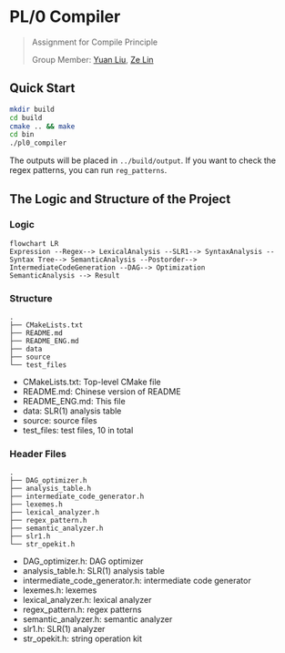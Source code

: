 # PL/0 Compiler

> Assignment for Compile Principle
> 
> Group Member: [Yuan Liu](https://github.com/LiuYuan-SHU), [Ze Lin](https://github.com/BlankAino)

## Quick Start

```bash
mkdir build
cd build
cmake .. && make
cd bin
./pl0_compiler
```

The outputs will be placed in `../build/output`. If you want to check the regex patterns, you can run `reg_patterns`.

## The Logic and Structure of the Project

### Logic

```mermaid
flowchart LR
Expression --Regex--> LexicalAnalysis --SLR1--> SyntaxAnalysis --Syntax Tree--> SemanticAnalysis --Postorder--> IntermediateCodeGeneration --DAG--> Optimization
SemanticAnalysis --> Result
```

### Structure

```
.
├── CMakeLists.txt
├── README.md
├── README_ENG.md
├── data
├── source
└── test_files
```

* CMakeLists.txt: Top-level CMake file
* README.md: Chinese version of README
* README_ENG.md: This file
* data: SLR(1) analysis table
* source: source files
* test_files: test files, 10 in total

### Header Files

```
.
├── DAG_optimizer.h
├── analysis_table.h
├── intermediate_code_generator.h
├── lexemes.h
├── lexical_analyzer.h
├── regex_pattern.h
├── semantic_analyzer.h
├── slr1.h
└── str_opekit.h
```

* DAG_optimizer.h: DAG optimizer
* analysis_table.h: SLR(1) analysis table
* intermediate_code_generator.h: intermediate code generator
* lexemes.h: lexemes
* lexical_analyzer.h: lexical analyzer
* regex_pattern.h: regex patterns
* semantic_analyzer.h: semantic analyzer
* slr1.h: SLR(1) analyzer
* str_opekit.h: string operation kit